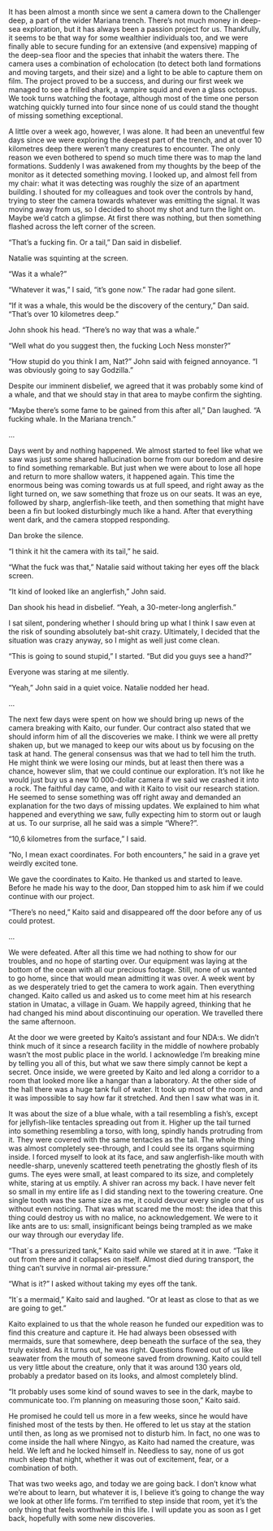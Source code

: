   

It has been almost a month since we sent a camera down to the Challenger deep, a part of the wider Mariana trench. There’s not much money in deep-sea exploration, but it has always been a passion project for us. Thankfully, it seems to be that way for some wealthier individuals too, and we were finally able to secure funding for an extensive (and expensive) mapping of the deep-sea floor and the species that inhabit the waters there. The camera uses a combination of echolocation (to detect both land formations and moving targets, and their size) and a light to be able to capture them on film. The project proved to be a success, and during our first week we managed to see a frilled shark, a vampire squid and even a glass octopus. We took turns watching the footage, although most of the time one person watching quickly turned into four since none of us could stand the thought of missing something exceptional. 

A little over a week ago, however, I was alone. It had been an uneventful few days since we were exploring the deepest part of the trench, and at over 10 kilometres deep there weren’t many creatures to encounter. The only reason we even bothered to spend so much time there was to map the land formations. Suddenly I was awakened from my thoughts by the beep of the monitor as it detected something moving. I looked up, and almost fell from my chair: what it was detecting was roughly the size of an apartment building. I shouted for my colleagues and took over the controls by hand, trying to steer the camera towards whatever was emitting the signal. It was moving away from us, so I decided to shoot my shot and turn the light on. Maybe we’d catch a glimpse. At first there was nothing, but then something flashed across the left corner of the screen. 

“That’s a fucking fin. Or a tail,” Dan said in disbelief.

Natalie was squinting at the screen.

“Was it a whale?”

“Whatever it was,” I said, “it’s gone now.” The radar had gone silent.

“If it was a whale, this would be the discovery of the century,” Dan said. “That’s over 10 kilometres deep.”

John shook his head. “There’s no way that was a whale.”

“Well what do you suggest then, the fucking Loch Ness monster?” 

“How stupid do you think I am, Nat?” John said with feigned annoyance. “I was obviously going to say Godzilla.”

Despite our imminent disbelief, we agreed that it was probably some kind of a whale, and that we should stay in that area to maybe confirm the sighting.

“Maybe there’s some fame to be gained from this after all,” Dan laughed. “A fucking whale. In the Mariana trench.”

…

Days went by and nothing happened. We almost started to feel like what we saw was just some shared hallucination borne from our boredom and desire to find something remarkable. But just when we were about to lose all hope and return to more shallow waters, it happened again. This time the enormous being was coming towards us at full speed, and right away as the light turned on, we saw something that froze us on our seats. It was an eye, followed by sharp, anglerfish-like teeth, and then something that might have been a fin but looked disturbingly much like a hand. After that everything went dark, and the camera stopped responding. 

Dan broke the silence.

“I think it hit the camera with its tail,” he said. 

“What the fuck was that,” Natalie said without taking her eyes off the black screen.

“It kind of looked like an anglerfish,” John said. 

Dan shook his head in disbelief. “Yeah, a 30-meter-long anglerfish.”

I sat silent, pondering whether I should bring up what I think I saw even at the risk of sounding absolutely bat-shit crazy. Ultimately, I decided that the situation was crazy anyway, so I might as well just come clean. 

“This is going to sound stupid,” I started. “But did you guys see a hand?”

Everyone was staring at me silently.

“Yeah,” John said in a quiet voice. Natalie nodded her head. 

…

The next few days were spent on how we should bring up news of the camera breaking with Kaito, our funder. Our contract also stated that we should inform him of all the discoveries we make. I think we were all pretty shaken up, but we managed to keep our wits about us by focusing on the task at hand. The general consensus was that we had to tell him the truth. He might think we were losing our minds, but at least then there was a chance, however slim, that we could continue our exploration. It’s not like he would just buy us a new 10 000-dollar camera if we said we crashed it into a rock. The faithful day came, and with it Kaito to visit our research station. He seemed to sense something was off right away and demanded an explanation for the two days of missing updates. We explained to him what happened and everything we saw, fully expecting him to storm out or laugh at us. To our surprise, all he said was a simple “Where?”. 

“10,6 kilometres from the surface,” I said.

“No, I mean exact coordinates. For both encounters,” he said in a grave yet weirdly excited tone. 

We gave the coordinates to Kaito. He thanked us and started to leave. Before he made his way to the door, Dan stopped him to ask him if we could continue with our project. 

“There’s no need,” Kaito said and disappeared off the door before any of us could protest.

…

We were defeated. After all this time we had nothing to show for our troubles, and no hope of starting over. Our equipment was laying at the bottom of the ocean with all our precious footage. Still, none of us wanted to go home, since that would mean admitting it was over. A week went by as we desperately tried to get the camera to work again. Then everything changed. Kaito called us and asked us to come meet him at his research station in Umatac, a village in Guam. We happily agreed, thinking that he had changed his mind about discontinuing our operation. We travelled there the same afternoon. 

At the door we were greeted by Kaito’s assistant and four NDA:s. We didn’t think much of it since a research facility in the middle of nowhere probably wasn’t the most public place in the world. I acknowledge I’m breaking mine by telling you all of this, but what we saw there simply cannot be kept a secret. Once inside, we were greeted by Kaito and led along a corridor to a room that looked more like a hangar than a laboratory. At the other side of the hall there was a huge tank full of water. It took up most of the room, and it was impossible to say how far it stretched. And then I saw what was in it. 

It was about the size of a blue whale, with a tail resembling a fish’s, except for jellyfish-like tentacles spreading out from it. Higher up the tail turned into something resembling a torso, with long, spindly hands protruding from it. They were covered with the same tentacles as the tail. The whole thing was almost completely see-through, and I could see its organs squirming inside. I forced myself to look at its face, and saw anglerfish-like mouth with needle-sharp, unevenly scattered teeth penetrating the ghostly flesh of its gums. The eyes were small, at least compared to its size, and completely white, staring at us emptily. A shiver ran across my back. I have never felt so small in my entire life as I did standing next to the towering creature. One single tooth was the same size as me, it could devour every single one of us without even noticing. That was what scared me the most: the idea that this thing could destroy us with no malice, no acknowledgement. We were to it like ants are to us: small, insignificant beings being trampled as we make our way through our everyday life. 

“That´s a pressurized tank,” Kaito said while we stared at it in awe. “Take it out from there and it collapses on itself. Almost died during transport, the thing can’t survive in normal air-pressure.”

“What is it?” I asked without taking my eyes off the tank.

“It´s a mermaid,” Kaito said and laughed. “Or at least as close to that as we are going to get.”

Kaito explained to us that the whole reason he funded our expedition was to find this creature and capture it. He had always been obsessed with mermaids, sure that somewhere, deep beneath the surface of the sea, they truly existed. As it turns out, he was right. Questions flowed out of us like seawater from the mouth of someone saved from drowning. Kaito could tell us very little about the creature, only that it was around 130 years old, probably a predator based on its looks, and almost completely blind. 

“It probably uses some kind of sound waves to see in the dark, maybe to communicate too. I’m planning on measuring those soon,” Kaito said. 

He promised he could tell us more in a few weeks, since he would have finished most of the tests by then. He offered to let us stay at the station until then, as long as we promised not to disturb him. In fact, no one was to come inside the hall where Ningyo, as Kaito had named the creature, was held. We left and he locked himself in. Needless to say, none of us got much sleep that night, whether it was out of excitement, fear, or a combination of both.

That was two weeks ago, and today we are going back.  I don’t know what we’re about to learn, but whatever it is, I believe it’s going to change the way we look at other life forms. I’m terrified to step inside that room, yet it’s the only thing that feels worthwhile in this life. I will update you as soon as I get back, hopefully with some new discoveries.